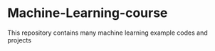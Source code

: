 # Machine-Learning-course
This repository contains many machine learning example codes and projects


